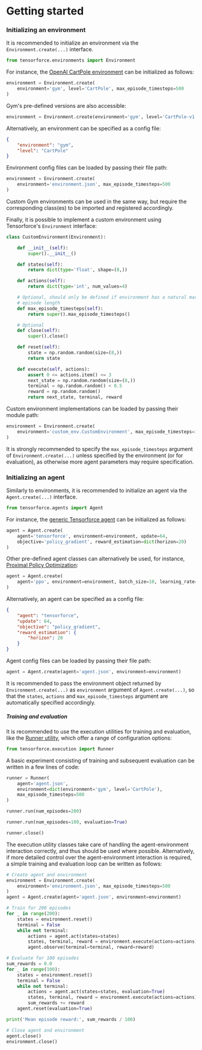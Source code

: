 Getting started
===============


### Initializing an environment

It is recommended to initialize an environment via the `Environment.create(...)` interface.

```python
from tensorforce.environments import Environment
```

For instance, the [OpenAI CartPole environment](../environments/openai_gym.html) can be initialized as follows:

```python
environment = Environment.create(
    environment='gym', level='CartPole', max_episode_timesteps=500
)
```

Gym's pre-defined versions are also accessible:

```python
environment = Environment.create(environment='gym', level='CartPole-v1')
```

Alternatively, an environment can be specified as a config file:

```json
{
    "environment": "gym",
    "level": "CartPole"
}
```

Environment config files can be loaded by passing their file path:

```python
environment = Environment.create(
    environment='environment.json', max_episode_timesteps=500
)
```

Custom Gym environments can be used in the same way, but require the corresponding class(es) to be imported and registered accordingly.

Finally, it is possible to implement a custom environment using Tensorforce's `Environment` interface:

```python
class CustomEnvironment(Environment):

    def __init__(self):
        super().__init__()

    def states(self):
        return dict(type='float', shape=(8,))

    def actions(self):
        return dict(type='int', num_values=4)

    # Optional, should only be defined if environment has a natural maximum
    # episode length
    def max_episode_timesteps(self):
        return super().max_episode_timesteps()

    # Optional
    def close(self):
        super().close()

    def reset(self):
        state = np.random.random(size=(8,))
        return state

    def execute(self, actions):
        assert 0 <= actions.item() <= 3
        next_state = np.random.random(size=(8,))
        terminal = np.random.random() < 0.5
        reward = np.random.random()
        return next_state, terminal, reward
```

Custom environment implementations can be loaded by passing their module path:

```python
environment = Environment.create(
    environment='custom_env.CustomEnvironment', max_episode_timesteps=10
)
```

It is strongly recommended to specify the `max_episode_timesteps` argument of `Environment.create(...)` unless specified by the environment (or for evaluation), as otherwise more agent parameters may require specification.




### Initializing an agent

Similarly to environments, it is recommended to initialize an agent via the `Agent.create(...)` interface.

```python
from tensorforce.agents import Agent
```

For instance, the [generic Tensorforce agent](../agents/tensorforce.html) can be initialized as follows:

```python
agent = Agent.create(
    agent='tensorforce', environment=environment, update=64,
    objective='policy_gradient', reward_estimation=dict(horizon=20)
)
```

Other pre-defined agent classes can alternatively be used, for instance, [Proximal Policy Optimization](../agents/ppo.html):

```python
agent = Agent.create(
    agent='ppo', environment=environment, batch_size=10, learning_rate=1e-3
)
```

Alternatively, an agent can be specified as a config file:

```json
{
    "agent": "tensorforce",
    "update": 64,
    "objective": "policy_gradient",
    "reward_estimation": {
        "horizon": 20
    }
}
```

Agent config files can be loaded by passing their file path:

```python
agent = Agent.create(agent='agent.json', environment=environment)
```

It is recommended to pass the environment object returned by `Environment.create(...)` as `environment` argument of `Agent.create(...)`, so that the `states`, `actions` and `max_episode_timesteps` argument are automatically specified accordingly.




##### Training and evaluation

It is recommended to use the execution utilities for training and evaluation, like the [Runner utility](../execution/runner.html), which offer a range of configuration options:

```python
from tensorforce.execution import Runner
```

A basic experiment consisting of training and subsequent evaluation can be written in a few lines of code:

```python
runner = Runner(
    agent='agent.json',
    environment=dict(environment='gym', level='CartPole'),
    max_episode_timesteps=500
)

runner.run(num_episodes=200)

runner.run(num_episodes=100, evaluation=True)

runner.close()
```

The execution utility classes take care of handling the agent-environment interaction correctly, and thus should be used where possible. Alternatively, if more detailed control over the agent-environment interaction is required, a simple training and evaluation loop can be written as follows:

```python
# Create agent and environment
environment = Environment.create(
    environment='environment.json', max_episode_timesteps=500
)
agent = Agent.create(agent='agent.json', environment=environment)

# Train for 200 episodes
for _ in range(200):
    states = environment.reset()
    terminal = False
    while not terminal:
        actions = agent.act(states=states)
        states, terminal, reward = environment.execute(actions=actions)
        agent.observe(terminal=terminal, reward=reward)

# Evaluate for 100 episodes
sum_rewards = 0.0
for _ in range(100):
    states = environment.reset()
    terminal = False
    while not terminal:
        actions = agent.act(states=states, evaluation=True)
        states, terminal, reward = environment.execute(actions=actions)
        sum_rewards += reward
    agent.reset(evaluation=True)

print('Mean episode reward:', sum_rewards / 100)

# Close agent and environment
agent.close()
environment.close()
```
